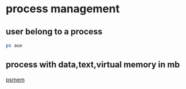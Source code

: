 # process management

## user belong to a process

```sh
ps aux
```

## process with data,text,virtual memory in mb

[psmem](https://github.com/devel0/linux-scripts-utils/blob/master/psmem)
